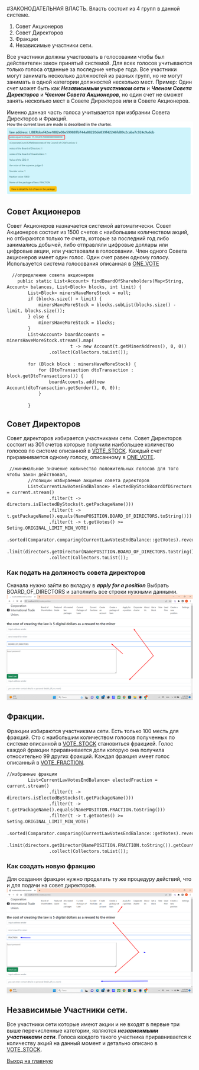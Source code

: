 #ЗАКОНОДАТЕЛЬНАЯ ВЛАСТЬ.
Власть состоит из 4 групп в данной системе.
1. Совет Акционеров
2. Совет Директоров
3. Фракции 
4. Независимые участники сети.

Все участники должны участвовать в голосовании чтобы был действителен закон принятый системой.
Для всех голосов учитываются только голоса отданные за последние четыре года.
Все участники могут занимать несколько должностей из разных групп, но не могут
занимать в одной категории должностей несколько мест.
Пример: Один счет может быть как ***Независимым участником сети*** и ***Членом Совета Директоров***
и ***Членом Совета Акционеров***, но один счет не сможет занять несколько мест в Совете Директоров
или в Совете Акционеров.

Именно данная часть голоса учитывается при избрании Совета Директоров и Фракций.
![stock_vote](../screenshots/stock_vote.png)
## Совет Акционеров
Совет Акционеров назначается системой автоматически.
Совет Акционеров состоит из 1500 счетов с наибольшим количеством акций,
но отбираются только те счета, которые за последний год либо занимались добычей,
либо отправляли цифровые доллары или цифровые акции, или участвовали в голосовании.
Член одного Совета акционеров имеет один голос. Один счет равен одному голосу. 
Используется система голосования описанная в [ONE_VOTE](../charter/ONE_VOTE.md)

````
  //определение совета акционеров
    public static List<Account> findBoardOfShareholders(Map<String, Account> balances, List<Block> blocks, int limit) {
        List<Block> minersHaveMoreStock = null;
        if (blocks.size() > limit) {
            minersHaveMoreStock = blocks.subList(blocks.size() - limit, blocks.size());
        } else {
            minersHaveMoreStock = blocks;
        }
        List<Account> boardAccounts = minersHaveMoreStock.stream().map(
                        t -> new Account(t.getMinerAddress(), 0, 0))
                .collect(Collectors.toList());

        for (Block block : minersHaveMoreStock) {
            for (DtoTransaction dtoTransaction : block.getDtoTransactions()) {
                boardAccounts.add(new Account(dtoTransaction.getSender(), 0, 0));
            }

        }
````

## Совет Директоров 
Совет директоров избирается участниками сети.
Совет Директоров состоит из 301 счетов которые получили наибольшее количество голосов
по системе описанной в [VOTE_STOCK](../charter/VOTE_STOCK.md). Каждый счет приравнивается одному голосу, описанному
в [ONE_VOTE](../charter/ONE_VOTE.md).

````
 //минимальное значение количество положительных голосов для того чтобы закон действовал,
        //позиции избираемые акциями совета директоров
        List<CurrentLawVotesEndBalance> electedByStockBoardOfDirectors = current.stream()
                .filter(t -> directors.isElectedByStocks(t.getPackageName()))
                .filter(t -> t.getPackageName().equals(NamePOSITION.BOARD_OF_DIRECTORS.toString()))
                .filter(t -> t.getVotes() >= Seting.ORIGINAL_LIMIT_MIN_VOTE)
                .sorted(Comparator.comparing(CurrentLawVotesEndBalance::getVotes).reversed())
                .limit(directors.getDirector(NamePOSITION.BOARD_OF_DIRECTORS.toString()).getCount())
                .collect(Collectors.toList());
````

### Как подать на должность совета директоров
Сначала нужно зайти во вкладку в ***apply for a position*** Выбрать BOARD_OF_DIRECTORS
и заполнить все строки нужными данными.
![apply_board_of_directors](../screenshots/apply_board_or_directors.png)

## Фракции.
Фракции избираются участниками сети. 
Есть только 100 месть для фракций. Сто с наибольшим количеством голосов полученных по системе
описанной в [VOTE_STOCK](../charter/VOTE_STOCK.md) становиться фракцией. Голос каждой фракции приравнивается доли которую
она получила относительно 99 других фракций. Каждая фракция имеет голос описанный в [VOTE_FRACTION](../charter/VOTE_FRACTION.md).

````
//избранные фракции
        List<CurrentLawVotesEndBalance> electedFraction = current.stream()
                .filter(t -> directors.isElectedByStocks(t.getPackageName()))
                .filter(t -> t.getPackageName().equals(NamePOSITION.FRACTION.toString()))
                .filter(t -> t.getVotes() >= Seting.ORIGINAL_LIMIT_MIN_VOTE)
                .sorted(Comparator.comparing(CurrentLawVotesEndBalance::getVotes).reversed())
                .limit(directors.getDirector(NamePOSITION.FRACTION.toString()).getCount())
                .collect(Collectors.toList());
````

### Как создать новую фракцию
Для создания фракции нужно проделать ту же процедуру действий, что и для подачи на совет директоров.
![apply_fraction](../screenshots/apply_fraction.png)


##  Независимые Участники сети.
Все участники сети которые имеют акции и не входят в первые три выше перечисленные категории,
являются ***независимыми участниками сети***. Голоса каждого такого участника приравнивается
к количеству акций на данный момент и детально описано в [VOTE_STOCK](../charter/VOTE_STOCK.md).


[Выход на главную](../documentation/documentationRus.md)

